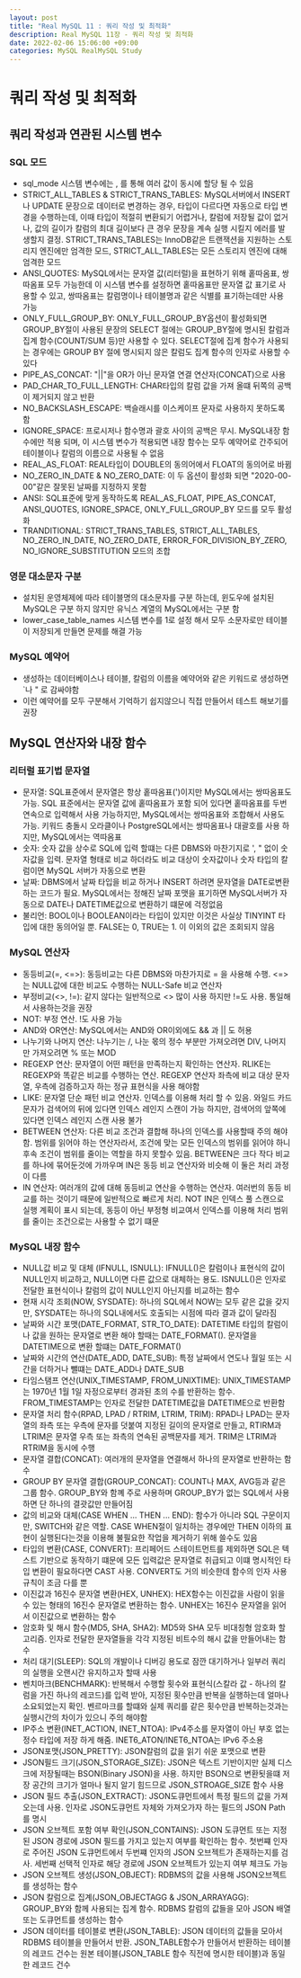 ```yaml
---
layout: post
title: "Real MySQL 11 : 쿼리 작성 및 최적화"
description: Real MySQL 11장 - 쿼리 작성 및 최적화
date: 2022-02-06 15:06:00 +09:00
categories: MySQL RealMySQL Study
---
```


# 쿼리 작성 및 최적화

## 쿼리 작성과 연관된 시스템 변수

### SQL 모드
- sql_mode 시스템 변수에는 , 를 통해 여러 값이 동시에 할당 될 수 있음
- STRICT_ALL_TABLES & STRICT_TRANS_TABLES: MySQL서버에서 INSERT나 UPDATE 문장으로 데이터로 변경하는 경우, 타입이 다르다면 자동으로 타입 변경을 수행하는데, 이때 타입이 적절히 변환되기 어렵거나, 칼럼에 저장될 값이 없거나, 값의 길이가 칼럼의 최대 길이보다 큰 경우 문장을 계속 실행 시킬지 에러를 발생할지 결정. STRICT_TRANS_TABLES는 InnoDB같은 트랜잭션을 지원하는 스토리지 엔진에만 엄격한 모드, STRICT_ALL_TABLES는 모든 스토리지 엔진에 대해 엄격한 모드
- ANSI_QUOTES: MySQL에서는 문자열 값(리터럴)을 표현하기 위해 홑따옴표, 쌍따옴표 모두 가능한데 이 시스템 변수를 설정하면 홑따옴표만 문자열 값 표기로 사용할 수 있고, 쌍따옴표는 칼럼명이나 테이블명과 같은 식별를 표기하는데만 사용 가능
- ONLY_FULL_GROUP_BY: ONLY_FULL_GROUP_BY옵션이 활성화되면 GROUP_BY절이 사용된 문장의 SELECT 절에는 GROUP_BY절에 명시된 칼럼과 집계 함수(COUNT/SUM 등)만 사용할 수 있다. SELECT절에 집계 함수가 사용되는 경우에는 GROUP BY 절에 명시되지 않은 칼럼도 집계 함수의 인자로 사용할 수 있다
- PIPE_AS_CONCAT: "||"을 OR가 아닌 문자열 연결 연산자(CONCAT)으로 사용
- PAD_CHAR_TO_FULL_LENGTH: CHAR타입의 칼럼 값을 가져 올떄 뒤쪽의 공백이 제거되지 않고 반환
- NO_BACKSLASH_ESCAPE: 백슬래시를 이스케이프 문자로 사용하지 못하도록 함
- IGNORE_SPACE: 프로시저나 함수명과 괄호 사이의 공백은 무시. MySQL내장 함수에만 적용 되며, 이 시스템 변수가 적용되면 내장 함수는 모두 예약어로 간주되어 테이블이나 칼럼의 이름으로 사용될 수 없음
- REAL_AS_FLOAT: REAL타입이 DOUBLE의 동의어에서 FLOAT의 동의어로 바뀜
- NO_ZERO_IN_DATE & NO_ZERO_DATE: 이 두 옵션이 활성화 되면 "2020-00-00"같은 잘못된 날짜를 지정하지 못함
- ANSI: SQL표준에 맞게 동작하도록 REAL_AS_FLOAT, PIPE_AS_CONCAT, ANSI_QUOTES, IGNORE_SPACE, ONLY_FULL_GROUP_BY 모드를 모두 활성화
- TRANDITIONAL: STRICT_TRANS_TABLES, STRICT_ALL_TABLES, NO_ZERO_IN_DATE, NO_ZERO_DATE, ERROR_FOR_DIVISION_BY_ZERO, NO_IGNORE_SUBSTITUTION 모드의 조합

### 영문 대소문자 구분
- 설치된 운영체제에 따라 테이블명의 대소문자를 구분 하는데, 윈도우에 설치된 MySQL은 구분 하지 않지만 유닉스 계열의 MySQL에서는 구분 함
- lower_case_table_names 시스템 변수를 1로 설정 해서 모두 소문자로만 테이블이 저장되게 만들면 문제를 해결 가능

### MySQL 예약어
- 생성하는 데이터베이스나 테이블, 칼럼의 이름을 예약어와 같은 키워드로 생성하면 `나 " 로 감싸야함
- 이런 예약어를 모두 구분해서 기억하기 쉽지않으니 직접 만들어서 테스트 해보기를 권장

## MySQL 연산자와 내장 함수

### 리터럴 표기법 문자열
- 문자열: SQL표준에서 문자열은 항상 홑따옴표(')이지만 MySQL에서는 쌍따옴표도 가능. SQL 표준에서는 문자열 값에 홑따옴표가 포함 되어 있다면 홑따옴표를 두번 연속으로 입력해서 사용 가능하지만, MySQL에서는 쌍따옴표와 조합해서 사용도 가능. 키워드 충돌시 오라클이나 PostgreSQL에서는 쌍따옴표나 대괄호를 사용 하지만, MySQL에서는 역따옴표
- 숫자: 숫자 값을 상수로 SQL에 입력 할떄는 다른 DBMS와 마찬기지로 ', " 없이 숫자값을 입력. 문자열 형태로 비교 하더라도 비교 대상이 숫자값이나 숫자 타입의 칼럼이면 MySQL 서버가 자동으로 변환
- 날짜: DBMS에서 날짜 타입을 비교 하거나 INSERT 하려면 문자열을 DATE로변환하는 코드가 필요. MySQL에서는 정해진 날짜 포맷을 표기하면 MySQL서버가 자동으로 DATE나 DATETIME값으로 변환하기 떄문에 걱정없음
- 불리언: BOOL이나 BOOLEAN이라는 타입이 있지만 이것은 사실상 TINYINT 타입에 대한 동의어일 뿐. FALSE는 0, TRUE는 1. 이 이외의 값은 조회되지 않음

### MySQL 연산자
- 동등비교(=, <=>): 동등비교는 다른 DBMS와 마찬가지로 = 을 사용해 수행. <=>는 NULL값에 대한 비교도 수행하는 NULL-Safe 비교 연산자
- 부정비교(<>, !=): 같지 않다는 일반적으로 <> 많이 사용 하지만 !=도 사용. 통일해서 사용하는것을 권장
- NOT: 부정 연산. !도 사용 가능
- AND와 OR연산: MySQL에서는 AND와 OR이외에도 && 과 || 도 허용
- 나누기와 나머지 연산: 나누기는 /, 나눈 몫의 정수 부분만 가져오려면 DIV, 나머지만 가져오려면 % 또는 MOD
- REGEXP 연산: 문자열이 어떤 패턴을 만족하는지 확인하는 연산자. RLIKE는 REGEXP와 똑같은 비교를 수행하는 연산. REGEXP 연산자 좌측에 비교 대상 문자열, 우측에 검증하고자 하는 정규 표현식을 사용 해야함
- LIKE: 문자열 단순 패턴 비교 연산자. 인덱스를 이용해 처리 할 수 있음. 와일드 카드 문자가 검색어의 뒤에 있다면 인덱스 레인지 스캔이 가능 하지만, 검색어의 앞쪽에 있다면 인덱스 레인지 스캔 사용 불가
- BETWEEN 연산자: 다른 비교 조건과 결합해 하나의 인덱스를 사용할때 주의 해야함. 범위를 읽어야 하는 연산자라서, 조건에 맞는 모든 인덱스의 범위를 읽어야 하니 후속 조건이 범위를 줄이는 역할을 하지 못할수 있음. BETWEEN은 크다 작다 비교를 하나에 묶어둔것에 가까우며 IN은 동등 비교 연산자와 비슷해 이 둘은 처리 과정이 다름
- IN 연산자: 여러개의 값에 대해 동등비교 연산을 수행하는 연산자. 여러번의 동등 비교를 하는 것이기 때문에 일반적으로 빠르게 처리. NOT IN은 인덱스 풀 스캔으로 실행 계획이 표시 되는데, 동등이 아닌 부정형 비교여서 인덱스를 이용해 처리 범위를 줄이는 조건으로는 사용할 수 없기 떄문

### MySQL 내장 함수
- NULL값 비교 및 대체 (IFNULL, ISNULL): IFNULL()은 칼럼이나 표현식의 값이 NULL인지 비교하고, NULL이면 다른 값으로 대체하는 용도. ISNULL()은 인자로 전달한 표현식이나 칼럼의 값이 NULL인지 아닌지를 비교하는 함수
- 현재 시각 조회(NOW, SYSDATE): 하나의 SQL에서 NOW는 모두 같은 값을 갖지만, SYSDATE는 하나의 SQL내에서도 호출되는 시점에 따라 결과 값이 달라짐
- 날짜와 시간 포맷(DATE_FORMAT, STR_TO_DATE): DATETIME 타입의 칼럼이나 값을 원하는 문자열로 변환 해야 할때는 DATE_FORMAT(). 문자열을 DATETIME으로 변환 할떄는 DATE_FORMAT()
- 날짜와 시간의 연산(DATE_ADD, DATE_SUB): 특정 날짜에서 연도나 월일 또는 시간을 더하거나 뺄떄는 DATE_ADD나 DATE_SUB
- 타임스탬프 연산(UNIX_TIMESTAMP, FROM_UNIXTIME): UNIX_TIMESTAMP는 1970년 1월 1일 자정으로부터 경과된 초의 수를 반환하는 함수. FROM_TIMESTAMP는 인자로 전달한 DATETIME값을 DATETIME으로 반환함
- 문자열 처리 함수(RPAD, LPAD / RTRIM, LTRIM, TRIM): RPAD나 LPAD는 문자열의 좌측 또는 우측에 문자를 덧붙여 지정된 길이의 문자열로 만들고, RTIRM과 LTRIM은 문자열 우측 또는 좌측의 연속된 공백문자를 제거. TRIM은 LTRIM과 RTRIM을 동시에 수행
- 문자열 결합(CONCAT): 여러개의 문자열을 연결해서 하나의 문자열로 반환하는 함수
- GROUP BY 문자열 결합(GROUP_CONCAT): COUNT나 MAX, AVG등과 같은 그룹 함수. GROUP_BY와 함꼐 주로 사용하며 GROUP_BY가 없는 SQL에서 사용하면 단 하나의 결괏값만 만들어짐
- 값의 비교와 대체(CASE WHEN ... THEN ... END): 함수가 아니라 SQL 구문이지만, SWITCH와 같은 역할. CASE WHEN절이 일치하는 경우에만 THEN 이하의 표현이 실행된다는것을 이용해 불필요한 작업을 제거하기 위해 쓸수도 있음
- 타입의 변환(CASE, CONVERT): 프리페어드 스테이트먼트를 제외하면 SQL은 텍스트 기반으로 동작하기 떄문에 모든 입력값은 문자열로 취급되고 이떄 명시적인 타입 변환이 필요하다면 CAST 사용. CONVERT도 거의 비슷한데 함수의 인자 사용 규칙이 조금 다를 뿐
- 이진값과 16진수 문자열 변환(HEX, UNHEX): HEX함수는 이진값을 사람이 읽을 수 있는 형태의 16진수 문자열로 변환하는 함수. UNHEX는 16진수 문자열을 읽어서 이진값으로 변환하는 함수
- 암호화 및 해시 함수(MD5, SHA, SHA2): MD5와 SHA 모두 비대칭형 암호화 할고리즘. 인자로 전달한 문자열들을 각각 지정된 비트수의 해시 값을 만들어내는 함수
- 처리 대기(SLEEP): SQL의 개발이나 디버깅 용도로 잠깐 대기하거나 일부러 쿼리의 실행을 오랜시간 유지하고자 할때 사용
- 벤치마크(BENCHMARK): 반복해서 수행할 횟수와 표현식(스칼라 값 - 하나의 칼럼을 가진 하나의 레코드)를 입력 받아, 지정된 횟수만큼 반복을 실행하는데 얼마나 소요되었는지 확인. 벤르마크를 할떄와 실제 쿼리를 같은 횟수만큼 반복하는것과는 실행시간의 차이가 있으니 주의 해야함
- IP주소 변환(INET_ACTION, INET_NTOA): IPv4주소를 문자열이 아닌 부호 없는 정수 타입에 저장 하게 해줌. INET6_ATON/INET6_NTOA는 IPv6 주소용
- JSON포맷(JSON_PRETTY): JSON칼럼의 값을 읽기 쉬운 포맷으로 변환
- JSON필드 크기(JSON_STORAGE_SIZE): JSON은 텍스트 기반이지만 실제 디스크에 저장될때는 BSON(Binary JSON)을 사용. 하지만 BSON으로 변환됫을떄 저장 공간의 크기가 얼마나 될지 알기 힘드므로 JSON_STROAGE_SIZE 함수 사용
- JSON 필드 추출(JSON_EXTRACT): JSON도큐먼트에서 특정 필드의 값을 가져오는데 사용. 인자로 JSON도큐먼트 자체와 가져오가자 하는 필드의 JSON Path를 명시
- JSON 오브젝트 포함 여부 확인(JSON_CONTAINS): JSON 도큐먼트 또는 지정된 JSON 경로에 JSON 필드를 가지고 있는지 여부를 확인하는 함수. 첫번쨰 인자로 주어진 JSON 도큐먼트에서 두번쨰 인자의 JSON 오브젝트가 존재하는지를 검사. 세번째 선택적 인자로 해당 경로에 JSON 오브젝트가 있는지 여부 체크도 가능
- JSON 오브젝트 생성(JSON_OBJECT): RDBMS의 값을 사용해 JSON오브젝트를 생성하는 함수
- JSON 칼럼으로 집계(JSON_OBJECTAGG & JSON_ARRAYAGG): GROUP_BY와 함께 사용되는 집계 함수. RDBMS 칼럼의 값들을 모아 JSON 배열 또는 도큐먼트를 생성하는 함수
- JSON 데이터를 테이블로 변환(JSON_TABLE): JSON 데이터의 값들을 모아서 RDBMS 테이블을 만들어서 반환. JSON_TABLE함수가 만들어서 반환하는 테이블의 레코드 건수는 원본 테이블(JSON_TABLE 함수 직전에 명시한 테이블)과 동일한 레코드 건수